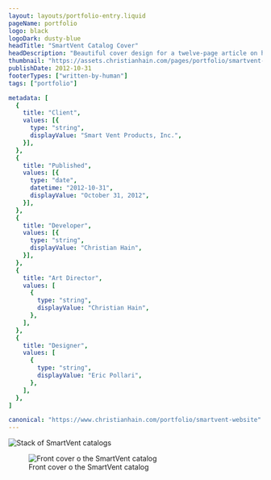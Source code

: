 ```yaml
---
layout: layouts/portfolio-entry.liquid
pageName: portfolio
logo: black
logoDark: dusty-blue
headTitle: "SmartVent Catalog Cover"
headDescription: "Beautiful cover design for a twelve-page article on how to protect commercial buildings from flood damage. This simple design and product feature helps offset dense but important content within."
thumbnail: "https://assets.christianhain.com/pages/portfolio/smartvent-catalog-cover/svbooksthumbnail20130422.jpg"
publishDate: 2012-10-31
footerTypes: ["written-by-human"]
tags: ["portfolio"]

metadata: [
  {
    title: "Client",
    values: [{
      type: "string",
      displayValue: "Smart Vent Products, Inc.",
    }],
  },
  {
    title: "Published",
    values: [{
      type: "date",
      datetime: "2012-10-31",
      displayValue: "October 31, 2012",
    }],
  },
  {
    title: "Developer",
    values: [{
      type: "string",
      displayValue: "Christian Hain",
    }],
  },
  {
    title: "Art Director",
    values: [
      {
        type: "string",
        displayValue: "Christian Hain",
      },
    ],
  },
  {
    title: "Designer",
    values: [
      {
        type: "string",
        displayValue: "Eric Pollari",
      },
    ],
  },
]

canonical: "https://www.christianhain.com/portfolio/smartvent-website"
---
```


![Stack of SmartVent catalogs](https://assets.christianhain.com/pages/portfolio/smartvent-catalog-cover/svbooks20121114.png)

<figure data-theme="polaroid">
  <img 
    alt="Front cover o the SmartVent catalog" 
    src="https://assets.christianhain.com/pages/portfolio/smartvent-catalog-cover/svcover20121114.jpg"
  >
  <figcaption>Front cover o the SmartVent catalog</figcaption>
</figure>

